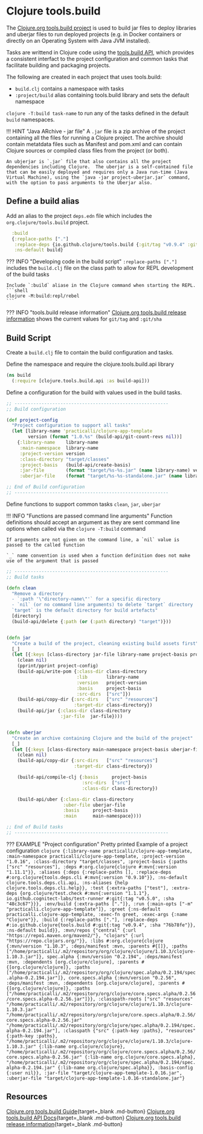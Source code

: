 # Clojure tools.build

The [Clojure.org tools.build project](https://clojure.org/guides/tools_build) is used to build jar files to deploy libraries and uberjar files to run deployed projects (e.g. in Docker containers or directly on an Operating System with Java JVM installed).

Tasks are writtend in Clojure code using the [tools.build API](https://clojure.github.io/tools.build/), which provides a consistent interfact to the project configuration and common tasks that facilitate building and packaging projects.

The following are created in each project that uses tools.build:

* `build.clj` contains a namespace with tasks
* `:project/build` alias containing tools.build library and sets the default namespace

`clojure -T:build task-name` to run any of the tasks defined in the default `build` namespaces.


!!! HINT "Java ARchive - jar file"
    A `.jar` file is a zip archive of the project containing all the files for running a Clojure project.  The archive should contain metatdata files such as Manifest and pom.xml and can contain Clojure sources or compiled class files from the project (or both).

    An ubjerjar is `.jar` file that also contains all the project dependencies including Clojure.  The uberjar is a self-contained file that can be easily deployed and requires only a Java run-time (Java Virtual Machine), using the `java -jar project-uberjar.jar` command, with the option to pass arguments to the Uberjar also.


## Define a build alias

Add an alias to the project `deps.edn` file which includes the `org.clojure/tools.build` project.

```clojure title="Project deps.edn"
  :build
  {:replace-paths ["."]
   :replace-deps {io.github.clojure/tools.build {:git/tag "v0.9.4" :git/sha "76b78fe"}}
   :ns-default build}
```

??? INFO "Developing code in the build script"
    `:replace-paths ["."]` includes the `build.clj` file on the class path to allow for REPL development of the build tasks

    Include `:build` aliase in the Clojure command when starting the REPL.
    ```shell
    clojure -M:build:repl/rebel
    ```

??? INFO "tools.build release information"
    [Clojure.org tools.build release information](https://github.com/clojure/tools.build#release-information) shows the current values for `git/tag` and `:git/sha`


## Build Script

Create a `build.clj` file to contain the build configuration and tasks.

Define the namespace and require the clojure.tools.build.api library

```clojure title="build.clj"
(ns build
  (:require [clojure.tools.build.api :as build-api]))
```

Define a configuration for the build with values used in the build tasks.

```clojure title="build.clj"
;; ---------------------------------------------------------
;; Build configuration

(def project-config
  "Project configuration to support all tasks"
  (let [library-name 'practicalli/clojure-app-template
        version (format "1.0.%s" (build-api/git-count-revs nil))]
    {:library-name    library-name
     :main-namespace  library-name
     :project-version version
     :class-directory "target/classes"
     :project-basis   (build-api/create-basis)
     :jar-file        (format "target/%s-%s.jar" (name library-name) version)
     :uberjar-file    (format "target/%s-%s-standalone.jar" (name library-name) version)}))

;; End of Build configuration
;; ---------------------------------------------------------
```


Define functions to support common tasks `clean`, `jar`, `uberjar`

!!! INFO "Functions are passed command line arguments"
    Function definitions should accept an argument as they are sent command line options when called via the `clojure -T:build` command

    If arguments are not given on the command line, a `nil` value is passed to the called function

    `_` name convention is used when a function definition does not make use of the argument that is passed

```clojure title="build.clj"
;; ---------------------------------------------------------
;; Build tasks

(defn clean
  "Remove a directory
  - `:path '\"directory-name\"'` for a specific directory
  - `nil` (or no command line arguments) to delete `target` directory
  `target` is the default directory for build artefacts"
  [directory]
  (build-api/delete {:path (or (:path directory) "target")}))


(defn jar
  "Create a build of the project, cleaning existing build assets first"
  [_]
  (let [{:keys [class-directory jar-file library-name project-basis project-version]} project-config]
    (clean nil)
    (pprint/pprint project-config)
    (build-api/write-pom {:class-dir class-directory
                          :lib       library-name
                          :version   project-version
                          :basis     project-basis
                          :src-dirs  ["src"]})
    (build-api/copy-dir {:src-dirs   ["src" "resources"]
                         :target-dir class-directory})
    (build-api/jar {:class-dir class-directory
                    :jar-file  jar-file})))


(defn uberjar
  "Create an archive containing Clojure and the build of the project"
  [_]
  (let [{:keys [class-directory main-namespace project-basis uberjar-file]} project-config]
    (clean nil)
    (build-api/copy-dir {:src-dirs   ["src" "resources"]
                         :target-dir class-directory})

    (build-api/compile-clj {:basis     project-basis
                            :src-dirs  ["src"]
                            :class-dir class-directory})

    (build-api/uber {:class-dir class-directory
                     :uber-file uberjar-file
                     :basis     project-basis
                     :main      main-namespace})))

;; End of Build tasks
;; ---------------------------------------------------------
```

??? EXAMPLE "Project configuration"
    Pretty printed Example of a project configuration
    ```clojure
    {:library-name practicalli/clojure-app-template,
     :main-namespace practicalli/clojure-app-template,
     :project-version "1.0.16",
     :class-directory "target/classes",
     :project-basis
     {:paths ["src" "resources"],
      :deps #:org.clojure{clojure #:mvn{:version "1.11.1"}},
      :aliases
      {:deps
       {:replace-paths [],
        :replace-deps
        #:org.clojure{tools.deps.cli #:mvn{:version "0.9.10"}},
        :ns-default clojure.tools.deps.cli.api,
        :ns-aliases {help clojure.tools.deps.cli.help}},
       :test
       {:extra-paths ["test"],
        :extra-deps
        {org.clojure/test.check #:mvn{:version "1.1.1"},
         io.github.cognitect-labs/test-runner
         #:git{:tag "v0.5.0", :sha "48c3c67"}}},
       :env/build {:extra-paths ["."]},
       :run {:main-opts ["-m" "practicalli.clojure-app-template"]},
       :greet
       {:ns-default practicalli.clojure-app-template,
        :exec-fn greet,
        :exec-args {:name "Clojure"}},
       :build
       {:replace-paths ["."],
        :replace-deps
        #:io.github.clojure{tools.build
                            #:git{:tag "v0.9.4", :sha "76b78fe"}},
        :ns-default build}},
      :mvn/repos
      {"central" {:url "https://repo1.maven.org/maven2/"},
       "clojars" {:url "https://repo.clojars.org/"}},
      :libs
      #:org.clojure{clojure
                    {:mvn/version "1.10.3",
                     :deps/manifest :mvn,
                     :parents #{[]},
                     :paths
                     ["/home/practicalli/.m2/repository/org/clojure/clojure/1.10.3/clojure-1.10.3.jar"]},
                    spec.alpha
                    {:mvn/version "0.2.194",
                     :deps/manifest :mvn,
                     :dependents [org.clojure/clojure],
                     :parents #{[org.clojure/clojure]},
                     :paths
                     ["/home/practicalli/.m2/repository/org/clojure/spec.alpha/0.2.194/spec.alpha-0.2.194.jar"]},
                    core.specs.alpha
                    {:mvn/version "0.2.56",
                     :deps/manifest :mvn,
                     :dependents [org.clojure/clojure],
                     :parents #{[org.clojure/clojure]},
                     :paths
                     ["/home/practicalli/.m2/repository/org/clojure/core.specs.alpha/0.2.56/core.specs.alpha-0.2.56.jar"]}},
      :classpath-roots
      ["src"
       "resources"
       "/home/practicalli/.m2/repository/org/clojure/clojure/1.10.3/clojure-1.10.3.jar"
       "/home/practicalli/.m2/repository/org/clojure/core.specs.alpha/0.2.56/core.specs.alpha-0.2.56.jar"
       "/home/practicalli/.m2/repository/org/clojure/spec.alpha/0.2.194/spec.alpha-0.2.194.jar"],
      :classpath
      {"src" {:path-key :paths},
       "resources" {:path-key :paths},
       "/home/practicalli/.m2/repository/org/clojure/clojure/1.10.3/clojure-1.10.3.jar"
       {:lib-name org.clojure/clojure},
       "/home/practicalli/.m2/repository/org/clojure/core.specs.alpha/0.2.56/core.specs.alpha-0.2.56.jar"
       {:lib-name org.clojure/core.specs.alpha},
       "/home/practicalli/.m2/repository/org/clojure/spec.alpha/0.2.194/spec.alpha-0.2.194.jar"
       {:lib-name org.clojure/spec.alpha}},
      :basis-config {:user nil}},
     :jar-file "target/clojure-app-template-1.0.16.jar",
     :uberjar-file "target/clojure-app-template-1.0.16-standalone.jar"}
    ```

## Resources

[Clojure.org tools.build Guide](https://clojure.org/guides/tools_build){target=_blank .md-button}
[Clojure.org tools.build API Docs](https://clojure.github.io/tools.build/){target=_blank .md-button}
[Clojure.org tools.build release information](https://github.com/clojure/tools.build#release-information){target=_blank .md-button}
